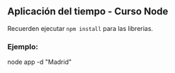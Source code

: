 ## Aplicación del tiempo - Curso Node

Recuerden ejecutar  ```npm install```  para las librerias.

### Ejemplo:

node app -d "Madrid"